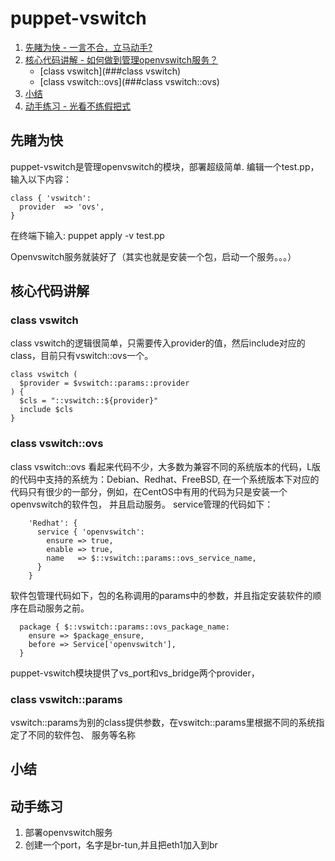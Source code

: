 # puppet-vswitch
1. [先睹为快 - 一言不合，立马动手?](#先睹为快)
2. [核心代码讲解 - 如何做到管理openvswitch服务？](#核心代码讲解)
    - [class vswitch](###class vswitch)
    - [class vswitch::ovs](###class vswitch::ovs)
3. [小结](##小结)
4. [动手练习 - 光看不练假把式](##动手练习)

## 先睹为快
puppet-vswitch是管理openvswitch的模块，部署超级简单.
编辑一个test.pp，输入以下内容：
```
class { 'vswitch':
  provider  => 'ovs',
}
```
在终端下输入:
puppet apply -v test.pp

Openvswitch服务就装好了（其实也就是安装一个包，启动一个服务。。。）

## 核心代码讲解
### class vswitch
class vswitch的逻辑很简单，只需要传入provider的值，然后include对应的class，目前只有vswitch::ovs一个。
```
class vswitch (
  $provider = $vswitch::params::provider
) {
  $cls = "::vswitch::${provider}"
  include $cls
}
```

### class vswitch::ovs
class vswitch::ovs
看起来代码不少，大多数为兼容不同的系统版本的代码，L版的代码中支持的系统为：Debian、Redhat、FreeBSD,
在一个系统版本下对应的代码只有很少的一部分，例如，在CentOS中有用的代码为只是安装一个openvswitch的软件包，
并且启动服务。
service管理的代码如下：
```
    'Redhat': {
      service { 'openvswitch':
        ensure => true,
        enable => true,
        name   => $::vswitch::params::ovs_service_name,
      }
    }
```
软件包管理代码如下，包的名称调用的params中的参数，并且指定安装软件的顺序在启动服务之前。
```
  package { $::vswitch::params::ovs_package_name:
    ensure => $package_ensure,
    before => Service['openvswitch'],
  }
```
puppet-vswitch模块提供了vs_port和vs_bridge两个provider，
### class vswitch::params
vswitch::params为别的class提供参数，在vswitch::params里根据不同的系统指定了不同的软件包、
服务等名称

## 小结


## 动手练习
1. 部署openvswitch服务
2. 创建一个port，名字是br-tun,并且把eth1加入到br